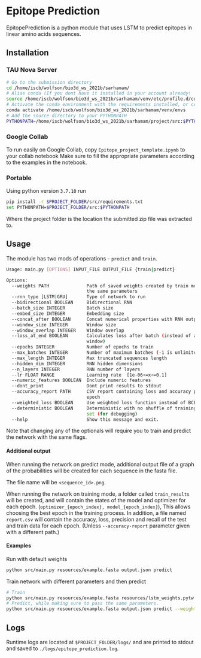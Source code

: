 # Epitope Prediction

EpitopePrediction is a python module that uses LSTM to predict epitopes in linear amino acids sequences.

## Installation

### TAU Nova Server

```bash
# Go to the submission directory
cd /home/iscb/wolfson/bio3d_ws_2021b/sarhamam/
# Alias conda (If you dont have it installed in your account already!
source /home/iscb/wolfson/bio3d_ws_2021b/sarhamam/venv/etc/profile.d/conda.csh
# Activate the conda environment with the requirements installed, or create your own.
conda activate /home/iscb/wolfson/bio3d_ws_2021b/sarhamam/venv/envs
# Add the source directory to your PYTHONPATH
PYTHONPATH=/home/iscb/wolfson/bio3d_ws_2021b/sarhamam/project/src:$PYTHONPATH
```
### Google Collab

To run easily on Google Collab, copy `Epitope_project_template.ipynb` to your collab notebook
Make sure to fill the appropriate parameters according to the examples in the notebook.

### Portable

Using python version `3.7.10` run

```bash
pip install -r $PROJECT_FOLDER/src/requirements.txt
set PYTHONPATH=$PROJECT_FOLDER/src:$PYTHONPATH
```

Where the project folder is the location the submitted zip file was extracted to.

## Usage

The module has two mods of operations - `predict` and `train`.

```bash
Usage: main.py [OPTIONS] INPUT_FILE OUTPUT_FILE {train|predict}

Options:
  --weights PATH              Path of saved weights created by train mode with
                              the same parameters
  --rnn_type [LSTM|GRU]       Type of network to run
  --bidirectional BOOLEAN     Bidirectional RNN
  --batch_size INTEGER        Batch size
  --embed_size INTEGER        Embedding size
  --concat_after BOOLEAN      Concat numerical properties with RNN output
  --window_size INTEGER       Window size
  --window_overlap INTEGER    Window overlap
  --loss_at_end BOOLEAN       Calculates loss after batch (instead of after
                              window)
  --epochs INTEGER            Number of epochs to train
  --max_batches INTEGER       Number of maximum batches (-1 is unlimited)
  --max_length INTEGER        Max truncated sequences length
  --hidden_dim INTEGER        RNN hidden dimensions
  --n_layers INTEGER          RNN number of layers
  --lr FLOAT RANGE            Learning rate  [1e-06<=x<=0.1]
  --numeric_features BOOLEAN  Include numeric features
  --dont_print                Dont print results to stdout
  --accuracy_report PATH      CSV report containing loss and accuracy per
                              epoch
  --weighted_loss BOOLEAN     Use weighted loss function instead of BCE
  --deterministic BOOLEAN     Deterministic with no shuffle of training data
                              set (for debugging)
  --help                      Show this message and exit.
```

Note that changing any of the optionals will require you to train and predict the network with the same flags.
#### Additional output
When running the network on predict mode, additional output file of a graph of the probabilities will be created for each sequence in the fasta file.

The file name will be `<sequence_id>.png`.

When running the network on training mode, a folder called `train_results` will be created, and will contain the states of the model and optimizer for each epoch. (`optimizer_{epoch_index}, model_{epoch_index}`), This allows choosing the best epoch in the training process.
In addition, a file named `report.csv` will contain the accuracy, loss, precision and recall of the test and train data for each epoch. (Unless `--accuracy-report` parameter given with a different path.)

#### Examples

Run with default weights

```bash
python src/main.py resources/example.fasta output.json predict
````

Train network with different parameters and then predict

```bash
# Train
python src/main.py resources/example.fasta resources/lstm_weights.pytw train --bidirectional False --rnn_type LSTM --epochs 15
# Predict, while making sure to pass the same parameters.
python src/main.py resources/example.fasta output.json predict --weights resources/lstm_weights.pytw --bidirectional False --rnn_type LSTM
````

## Logs

Runtime logs are located at `$PROJECT_FOLDER/logs/` and are printed to stdout and saved to `./logs/epitope_prediction.log`.
